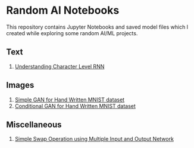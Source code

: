 # Random AI Notebooks

This repository contains Jupyter Notebooks and saved model files which I created while exploring some random AI/ML projects.

## Text
1) [Understanding Character Level RNN](https://github.com/rahuldshetty/Random-Notebooks/tree/master/Understanding%20Character%20Level%20RNN)

## Images
1) [Simple GAN for  Hand Written MNIST dataset](https://github.com/rahuldshetty/Random-Notebooks/tree/master/Simple%20GAN%20for%20MNIST)
2) [Conditional GAN for Hand Written MNIST dataset](https://github.com/rahuldshetty/Random-Notebooks/tree/master/Conditional%20GAN%20for%20MNIST)

## Miscellaneous
1) [Simple Swap Operation using Multiple Input and Output Network](https://github.com/rahuldshetty/Random-Notebooks/tree/master/Simple%20Swap%20Operation%20(Multiple%20Inputs%20%26%20Outputs))
